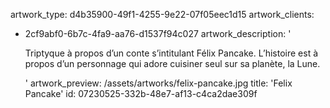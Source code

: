 artwork_type: d4b35900-49f1-4255-9e22-07f05eec1d15
artwork_clients:
  - 2cf9abf0-6b7c-4fa9-aa76-d1537f94c027
artwork_description: '<p>Triptyque à propos d’un conte s’intitulant Félix Pancake. L’histoire est à propos d’un personnage qui adore cuisiner seul sur sa planète, la Lune.</p>'
artwork_preview: /assets/artworks/felix-pancake.jpg
title: 'Felix Pancake'
id: 07230525-332b-48e7-af13-c4ca2dae309f
